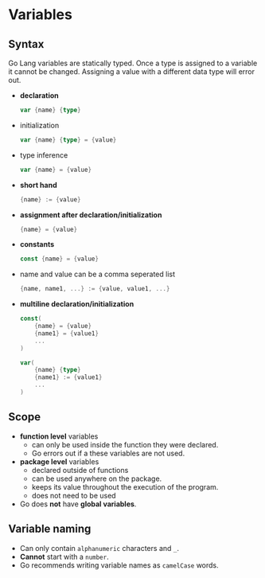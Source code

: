 # Variables

## Syntax

Go Lang variables are statically typed. Once a type is assigned to a variable it cannot be changed. Assigning a value with a different data type will error out.

- **declaration**
    ```go
    var {name} {type}
    ```
- initialization 
    ```go
    var {name} {type} = {value}
    ```
- type inference
	```go
	var {name} = {value}
	```
- **short hand**
    ```go
    {name} := {value}
    ```
- **assignment after declaration/initialization**
    ```go
    {name} = {value}
    ```
- **constants**
    ```go
    const {name} = {value}
    ```
- name and value can be a comma seperated list
    ```go
    {name, name1, ...} := {value, value1, ...}
    ```
- **multiline declaration/initialization**
    ```go
    const(
        {name} = {value}
        {name1} = {value1}
        ...
    )

    var(
        {name} {type}
        {name1} := {value1}
        ...
    )
    ```

## Scope
- **function level** variables
  - can only be used inside the function they were declared.
  - Go errors out if a these variables are not used.
- **package level** variables
  - declared outside of functions
  - can be used anywhere on the package.
  - keeps its value throughout the execution of the program.
  - does not need to be used
- Go does **not** have **global variables**.

## Variable naming

- Can only contain `alphanumeric` characters and `_`.
- **Cannot** start with a `number`.
- Go recommends writing variable names as `camelCase` words.
